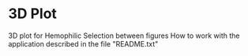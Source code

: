 # 3D Plot
3D plot for Hemophilic Selection between figures
How to work with the application described in the file "README.txt"
